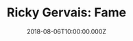 ---
title: "Ricky Gervais: Fame"
year: 2007
date: 2018-08-06T10:00:00.000Z
permalink: /almanac/movies/2018-08-06-ricky-gervais-fame/index.html
rating: 3
tmdbid: 198308
---